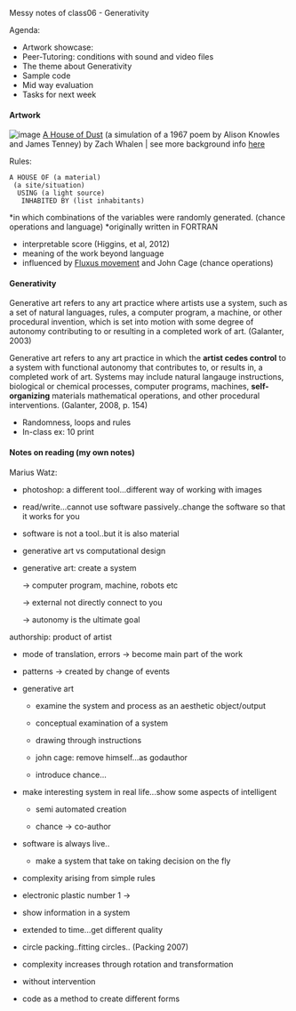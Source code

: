 Messy notes of class06 - Generativity

Agenda:
- Artwork showcase: 
- Peer-Tutoring: conditions with sound and video files 
- The theme about Generativity
- Sample code
- Mid way evaluation
- Tasks for next week

#### Artwork
![image](https://wordandimage.files.wordpress.com/2012/04/4194960757_de88781e77_o.jpg)
[A House of Dust](http://www.zachwhalen.net/pg/dust/) (a simulation of a 1967 poem by Alison Knowles and James Tenney) by Zach Whalen | see more background info [here](http://www.artbytranslation.org/_pdf/HOUSE_OF_DUST_JOURNAL_25_08_2016_BDEF_PREVIEW.pdf)

Rules: 
```
A HOUSE OF (a material) 
 (a site/situation) 
  USING (a light source) 
   INHABITED BY (list inhabitants)
```
*in which combinations of the variables were randomly generated. (chance operations and language)
*originally written in FORTRAN
- interpretable score (Higgins, et al, 2012)
- meaning of the work beyond language
- influenced by [Fluxus movement](https://www.artsy.net/article/artsy-editorial-fluxus-movement-art-museums-galleries) and John Cage (chance operations)
 
#### Generativity

Generative art refers to any art practice where artists use a system, such as a set of natural languages, rules, a computer program, a machine, or other procedural invention, which is set into motion with some degree of autonomy contributing to or resulting in a completed work of art. (Galanter, 2003)

Generative art refers to any art practice in which the **artist cedes control** to a system with functional autonomy that contributes to, or results in, a completed work of art. Systems may include natural langauge instructions, biological or chemical processes, computer programs, machines, **self-organizing** materials mathematical operations, and other procedural interventions. (Galanter, 2008, p. 154)

- Randomness, loops and rules
- In-class ex: 10 print

#### Notes on reading (my own notes)
Marius Watz:


- photoshop: a different tool...different way of working with images

- read/write...cannot use software passively..change the software so that it works for you

- software is not a tool..but it is also material

- generative art vs computational design

- generative art: create a system

    -> computer program, machine, robots etc

    -> external not directly connect to you

    -> autonomy is the ultimate goal

authorship: product of artist

- mode of translation, errors -> become main part of the work

- patterns -> created by change of events

- generative art

    - examine the system and process as an aesthetic object/output 

    - conceptual examination of a system

    - drawing through instructions

    - john cage: remove himself...as godauthor

    - introduce chance...

- make interesting system in real life...show some aspects of intelligent

    - semi automated creation

    - chance -> co-author

- software is always live..

    - make a system that take on taking decision on the fly

- complexity arising from simple rules

- electronic plastic number 1 ->

- show information in a system

- extended to time...get different quality

- circle packing..fitting circles.. (Packing 2007)

- complexity increases through rotation and transformation

- without intervention

- code as a method to create different forms

